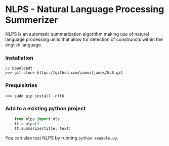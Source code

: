NLPS - Natural Language Processing Summerizer
=============

NLPS is an automatic summarization algorithm making use of natural language processing units that allow for detection of construncts within the english language.

### Installation
	
	// Downloadt
    >>> git clone https://github.com/zammitjames/NLS.git
 
### Prequisitries

    >>> sudo pip install -nltk

### Add to a existing python project

```python
    from nlps import nls
    tt = nlps()
    tt.summarize(title, text)
```
You can also test NLPS by running `python example.py`.
